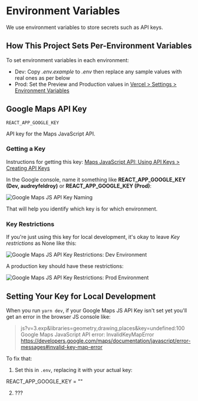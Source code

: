 # Environment Variables

We use environment variables to store secrets such as API keys.

## How This Project Sets Per-Environment Variables

To set environment variables in each environment:

* Dev: Copy *.env.example* to *.env* then replace any sample values with real ones as per below
* Prod: Set the Preview and Production values in [Vercel > Settings > Environment Variables](https://vercel.com/margaritahumanitarian/helpafamily/settings/environment-variables)

## Google Maps API Key

`REACT_APP_GOOGLE_KEY`

API key for the Maps JavaScript API. 

### Getting a Key

Instructions for getting this key: [Maps JavaScript API: Using API Keys > Creating API Keys](https://developers.google.com/maps/documentation/javascript/get-api-key#creating-api-keys)

In the Google console, name it something like **REACT_APP_GOOGLE_KEY (Dev, audreyfeldroy)** or **REACT_APP_GOOGLE_KEY (Prod)**:

![Google Maps JS API Key Naming](./images/gmaps-key-naming.jpg)

That will help you identify which key is for which environment.

### Key Restrictions

If you're just using this key for local development, it's okay to leave *Key restrictions* as None like this:

![Google Maps JS API Key Restrictions: Dev Environment](./images/gmaps-key-restrictions-dev.jpg)

A production key should have these restrictions:

![Google Maps JS API Key Restrictions: Prod Environment](./images/gmaps-key-restrictions-prod.jpg)

## Setting Your Key for Local Development

When you run `yarn dev`, if your Google Maps JS API Key isn't set yet you'll get an error in the browser JS console like:

> js?v=3.exp&libraries=geometry,drawing,places&key=undefined:100 Google Maps JavaScript API error: InvalidKeyMapError
> https://developers.google.com/maps/documentation/javascript/error-messages#invalid-key-map-error

To fix that:

1. Set this in `.env`, replacing it with your actual key:

REACT_APP_GOOGLE_KEY = "<your Google Maps JavaScript API Key here>"

2. ???
